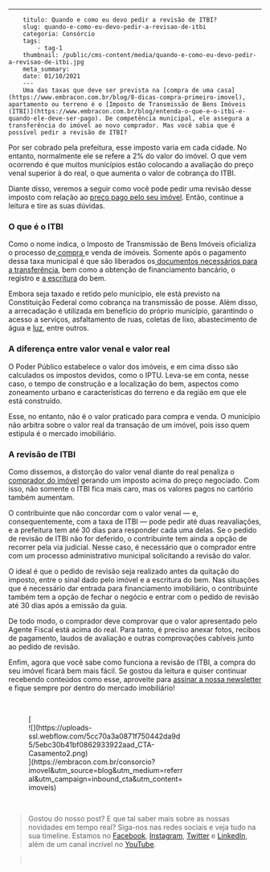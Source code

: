 ---
        titulo: Quando e como eu devo pedir a revisão de ITBI?
        slug: quando-e-como-eu-devo-pedir-a-revisao-de-itbi
        categoria: Consórcio
        tags:
            - tag-1
        thumbnail: /public/cms-content/media/quando-e-como-eu-devo-pedir-a-revisao-de-itbi.jpg
        meta_summary: 
        date: 01/10/2021
        ---
        Uma das taxas que deve ser prevista na [compra de uma casa](https://www.embracon.com.br/blog/8-dicas-compra-primeiro-imovel), apartamento ou terreno é o [Imposto de Transmissão de Bens Imóveis (ITBI)](https://www.embracon.com.br/blog/entenda-o-que-e-o-itbi-e-quando-ele-deve-ser-pago). De competência municipal, ele assegura a transferência do imóvel ao novo comprador. Mas você sabia que é possível pedir a revisão de ITBI?

Por ser cobrado pela prefeitura, esse imposto varia em cada cidade. No entanto, normalmente ele se refere a 2% do valor do imóvel. O que vem ocorrendo é que muitos municípios estão colocando a avaliação do preço venal superior à do real, o que aumenta o valor de cobrança do ITBI.

Diante disso, veremos a seguir como você pode pedir uma revisão desse imposto com relação ao [preço pago pelo seu imóvel](https://www.embracon.com.br/blog/investir-em-imoveis-onde-comecar). Então, continue a leitura e tire as suas dúvidas.

### O que é o ITBI

Como o nome indica, o Imposto de Transmissão de Bens Imóveis oficializa o processo de[ compra ](https://www.embracon.com.br/blog/hora-certa-comprar-imovel)e venda de imóveis. Somente após o pagamento dessa taxa municipal é que são liberados os[ documentos necessários para a transferência](https://www.embracon.com.br/blog/qual-e-a-documentacao-necessaria-para-a-compra-de-um-imovel), bem como a obtenção de financiamento bancário, o registro e [a escritura](https://www.embracon.com.br/blog/escritura-de-imovel-o-que-eu-preciso-saber-sobre-o-tema) do bem.

Embora seja taxado e retido pelo município, ele está previsto na Constituição Federal como cobrança na transmissão de posse. Além disso, a arrecadação é utilizada em benefício do próprio município, garantindo o acesso a serviços, asfaltamento de ruas, coletas de lixo, abastecimento de água e [luz](https://www.embracon.com.br/blog/5-dicas-indispensaveis-para-voce-economizar-energia-eletrica), entre outros.

### A diferença entre valor venal e valor real

O Poder Público estabelece o valor dos imóveis, e em cima disso são calculados os impostos devidos, como o IPTU. Leva-se em conta, nesse caso, o tempo de construção e a localização do bem, aspectos como zoneamento urbano e características do terreno e da região em que ele está construído.

Esse, no entanto, não é o valor praticado para compra e venda. O município não arbitra sobre o valor real da transação de um imóvel, pois isso quem estipula é o mercado imobiliário.

### A revisão de ITBI

Como dissemos, a distorção do valor venal diante do real penaliza o [comprador do imóvel](https://www.embracon.com.br/blog/imoveis-usados-tem-garantia-no-consorcio) gerando um imposto acima do preço negociado. Com isso, não somente o ITBI fica mais caro, mas os valores pagos no cartório também aumentam.

O contribuinte que não concordar com o valor venal — e, consequentemente, com a taxa de ITBI — pode pedir até duas reavaliações, e a prefeitura tem até 30 dias para responder cada uma delas. Se o pedido de revisão de ITBI não for deferido, o contribuinte tem ainda a opção de recorrer pela via judicial. Nesse caso, é necessário que o comprador entre com um processo administrativo municipal solicitando a revisão do valor.

O ideal é que o pedido de revisão seja realizado antes da quitação do imposto, entre o sinal dado pelo imóvel e a escritura do bem. Nas situações que é necessário dar entrada para financiamento imobiliário, o contribuinte também tem a opção de fechar o negócio e entrar com o pedido de revisão até 30 dias após a emissão da guia.

De todo modo, o comprador deve comprovar que o valor apresentado pelo Agente Fiscal está acima do real. Para tanto, é preciso anexar fotos, recibos de pagamento, laudos de avaliação e outras comprovações cabíveis junto ao pedido de revisão.

Enfim, agora que você sabe como funciona a revisão de ITBI, a compra do seu imóvel ficará bem mais fácil. Se gostou da leitura e quiser continuar recebendo conteúdos como esse, aproveite para [assinar a nossa newsletter](https://www.embracon.com.br/) e fique sempre por dentro do mercado imobiliário!

‍

<figure class="w-richtext-figure-type-image w-richtext-align-center" style="max-width:310px">[<div>![](https://uploads-ssl.webflow.com/5cc70a3a0871f750442da9d5/5ebc30b41bf0862933922aad_CTA-Casamento2.png)</div>](https://embracon.com.br/consorcio?imovel&utm_source=blog&utm_medium=referral&utm_campaign=inbound_cta&utm_content=imoveis)</figure>‍

> Gostou do nosso post? E que tal saber mais sobre as nossas novidades em tempo real? Siga-nos nas redes sociais e veja tudo na sua timeline. Estamos no [Facebook](https://www.facebook.com/embracon/), [Instagram](https://www.instagram.com/embraconoficial/), [Twitter](https://twitter.com/embracon) e [LinkedIn](https://www.linkedin.com/company/1018875/), além de um canal incrível no [YouTube](https://www.youtube.com/channel/UCL-Y0mv9zc73Iek48NLUBzQ).

> ‍
        